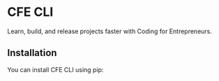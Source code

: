 # CFE CLI

Learn, build, and release projects faster with Coding for Entrepreneurs.

## Installation

You can install CFE CLI using pip:
